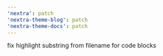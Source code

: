 ```yaml
---
'nextra': patch
'nextra-theme-blog': patch
'nextra-theme-docs': patch
---
```


fix highlight substring from filename for code blocks
